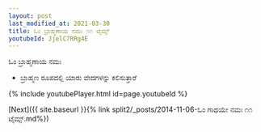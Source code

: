 ```yaml
---
layout: post
last_modified_at: 2021-03-30
title: ಓಂ ಬ್ರಾಹ್ಮಣಾಯ ನಮಃ ೧೧ ಟೈಮ್ಸ್
youtubeId: JjelC7RRg4E
---
```

 
 
 ಓಂ ಬ್ರಾಹ್ಮಣಾಯ ನಮಃ  
 
 -  ಬ್ರಾಹ್ಮಣ ರೂಪದಲ್ಲಿ ಯಾರು ವೇದಗಳನ್ನು ಕಲಿಸುತ್ತಾರೆ 
 
  
 
  
 
 
 
 
 
 


{% include youtubePlayer.html id=page.youtubeId %}
 
[Next]({{ site.baseurl }}{% link  split2/_posts/2014-11-06-ಓಂ ಗಾಥಯೇ ನಮಃ ೧೧ ಟೈಮ್ಸ್.md%})
 
